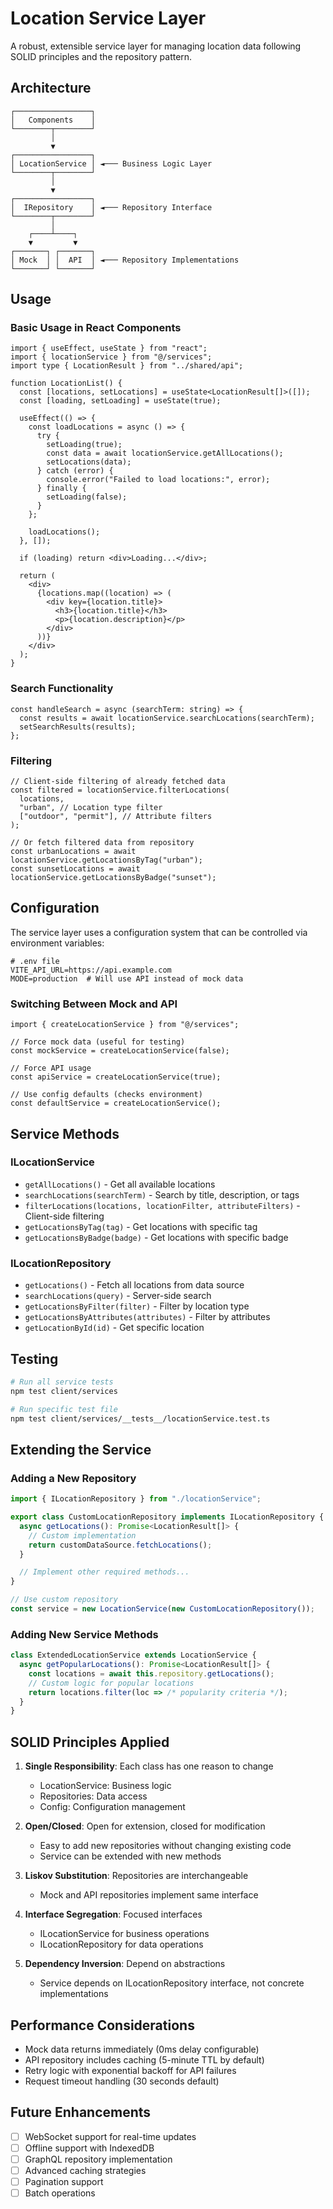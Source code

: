 # Location Service Layer

A robust, extensible service layer for managing location data following SOLID principles and the repository pattern.

## Architecture

```
┌─────────────────┐
│   Components    │
└────────┬────────┘
         │
         ▼
┌─────────────────┐
│ LocationService │ ◄─── Business Logic Layer
└────────┬────────┘
         │
         ▼
┌─────────────────┐
│  IRepository    │ ◄─── Repository Interface
└────────┬────────┘
         │
    ┌────┴────┐
    ▼         ▼
┌───────┐ ┌───────┐
│ Mock  │ │  API  │ ◄─── Repository Implementations
└───────┘ └───────┘
```

## Usage

### Basic Usage in React Components

```tsx
import { useEffect, useState } from "react";
import { locationService } from "@/services";
import type { LocationResult } from "../shared/api";

function LocationList() {
  const [locations, setLocations] = useState<LocationResult[]>([]);
  const [loading, setLoading] = useState(true);

  useEffect(() => {
    const loadLocations = async () => {
      try {
        setLoading(true);
        const data = await locationService.getAllLocations();
        setLocations(data);
      } catch (error) {
        console.error("Failed to load locations:", error);
      } finally {
        setLoading(false);
      }
    };

    loadLocations();
  }, []);

  if (loading) return <div>Loading...</div>;

  return (
    <div>
      {locations.map((location) => (
        <div key={location.title}>
          <h3>{location.title}</h3>
          <p>{location.description}</p>
        </div>
      ))}
    </div>
  );
}
```

### Search Functionality

```tsx
const handleSearch = async (searchTerm: string) => {
  const results = await locationService.searchLocations(searchTerm);
  setSearchResults(results);
};
```

### Filtering

```tsx
// Client-side filtering of already fetched data
const filtered = locationService.filterLocations(
  locations,
  "urban", // Location type filter
  ["outdoor", "permit"], // Attribute filters
);

// Or fetch filtered data from repository
const urbanLocations = await locationService.getLocationsByTag("urban");
const sunsetLocations = await locationService.getLocationsByBadge("sunset");
```

## Configuration

The service layer uses a configuration system that can be controlled via environment variables:

```env
# .env file
VITE_API_URL=https://api.example.com
MODE=production  # Will use API instead of mock data
```

### Switching Between Mock and API

```tsx
import { createLocationService } from "@/services";

// Force mock data (useful for testing)
const mockService = createLocationService(false);

// Force API usage
const apiService = createLocationService(true);

// Use config defaults (checks environment)
const defaultService = createLocationService();
```

## Service Methods

### ILocationService

- `getAllLocations()` - Get all available locations
- `searchLocations(searchTerm)` - Search by title, description, or tags
- `filterLocations(locations, locationFilter, attributeFilters)` - Client-side filtering
- `getLocationsByTag(tag)` - Get locations with specific tag
- `getLocationsByBadge(badge)` - Get locations with specific badge

### ILocationRepository

- `getLocations()` - Fetch all locations from data source
- `searchLocations(query)` - Server-side search
- `getLocationsByFilter(filter)` - Filter by location type
- `getLocationsByAttributes(attributes)` - Filter by attributes
- `getLocationById(id)` - Get specific location

## Testing

```bash
# Run all service tests
npm test client/services

# Run specific test file
npm test client/services/__tests__/locationService.test.ts
```

## Extending the Service

### Adding a New Repository

```typescript
import { ILocationRepository } from "./locationService";

export class CustomLocationRepository implements ILocationRepository {
  async getLocations(): Promise<LocationResult[]> {
    // Custom implementation
    return customDataSource.fetchLocations();
  }

  // Implement other required methods...
}

// Use custom repository
const service = new LocationService(new CustomLocationRepository());
```

### Adding New Service Methods

```typescript
class ExtendedLocationService extends LocationService {
  async getPopularLocations(): Promise<LocationResult[]> {
    const locations = await this.repository.getLocations();
    // Custom logic for popular locations
    return locations.filter(loc => /* popularity criteria */);
  }
}
```

## SOLID Principles Applied

1. **Single Responsibility**: Each class has one reason to change
   - LocationService: Business logic
   - Repositories: Data access
   - Config: Configuration management

2. **Open/Closed**: Open for extension, closed for modification
   - Easy to add new repositories without changing existing code
   - Service can be extended with new methods

3. **Liskov Substitution**: Repositories are interchangeable
   - Mock and API repositories implement same interface

4. **Interface Segregation**: Focused interfaces
   - ILocationService for business operations
   - ILocationRepository for data operations

5. **Dependency Inversion**: Depend on abstractions
   - Service depends on ILocationRepository interface, not concrete implementations

## Performance Considerations

- Mock data returns immediately (0ms delay configurable)
- API repository includes caching (5-minute TTL by default)
- Retry logic with exponential backoff for API failures
- Request timeout handling (30 seconds default)

## Future Enhancements

- [ ] WebSocket support for real-time updates
- [ ] Offline support with IndexedDB
- [ ] GraphQL repository implementation
- [ ] Advanced caching strategies
- [ ] Pagination support
- [ ] Batch operations
